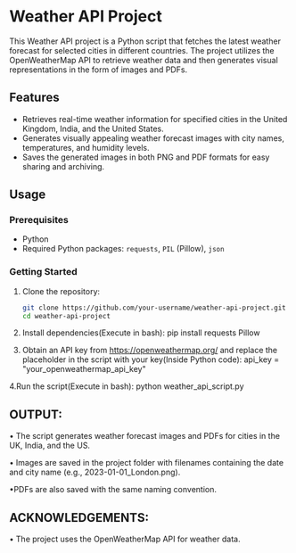# Weather API Project

This Weather API project is a Python script that fetches the latest weather forecast for selected cities in different countries. The project utilizes the OpenWeatherMap API to retrieve weather data and then generates visual representations in the form of images and PDFs.

## Features

- Retrieves real-time weather information for specified cities in the United Kingdom, India, and the United States.
- Generates visually appealing weather forecast images with city names, temperatures, and humidity levels.
- Saves the generated images in both PNG and PDF formats for easy sharing and archiving.

## Usage

### Prerequisites

- Python
- Required Python packages: `requests`, `PIL` (Pillow), `json`

### Getting Started

1. Clone the repository:

   ```bash
   git clone https://github.com/your-username/weather-api-project.git
   cd weather-api-project

2. Install dependencies(Execute in bash):
    pip install requests Pillow

3. Obtain an API key from https://openweathermap.org/ and replace the placeholder in the script with your key(Inside Python code):
    api_key = "your_openweathermap_api_key" 

4.Run the script(Execute in bash):
    python weather_api_script.py

## OUTPUT:
• The script generates weather forecast images and PDFs for cities in the UK, India, and the US.

• Images are saved in the project folder with filenames containing the date and city name (e.g.,    2023-01-01_London.png).

•PDFs are also saved with the same naming convention.

## ACKNOWLEDGEMENTS:
• The project uses the OpenWeatherMap API for weather data.






